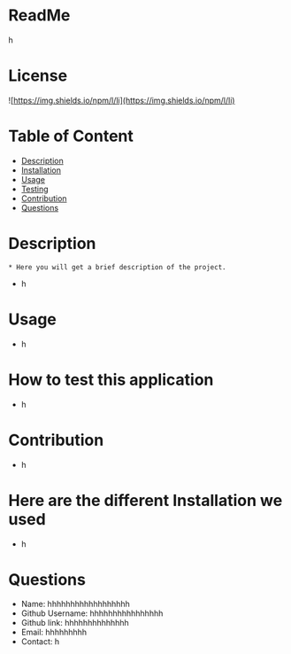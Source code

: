 
  # ReadMe
   h


  
  # License
![https://img.shields.io/npm/l/li](https://img.shields.io/npm/l/li)


  
# Table of Content
  - [Description](#Description)
  - [Installation](#Installation)
  - [Usage](#Usage)
  - [Testing](#Test)
  - [Contribution](#Contribution)
  - [Questions](#question)
  
  <a name="Description"></a>
# Description
    * Here you will get a brief description of the project.
  - h
  
# Usage
  - h
  
# How to test this application
  - h
  
# Contribution
  -  h
  
# Here are the different Installation we used
 - h
  
 <a name="question"></a>
# Questions
  - Name: hhhhhhhhhhhhhhhhhh
  - Github Username: hhhhhhhhhhhhhhhh
  - Github link: hhhhhhhhhhhhhh
  - Email: hhhhhhhhh
  - Contact: h
  